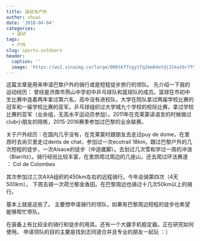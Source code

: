 ```yaml
---
title: 运动与户外
author: shuai
date: '2018-04-04'
categories:
  - 运动
tags:
  - 户外
slug: sports-outdoors
header:
  caption: ''
  image: 'https://ws2.sinaimg.cn/large/006tKfTcgy1fq2km04otdj31kw16r7f9.jpg'
---
```


这篇文章是用来申请巴黎户外的骑行或是短程徒步旅行的领队。
先介绍一下我的运动经历：
曾经是济南市燕山中学初中乒乓球队和篮球队的成员。篮球在市初中生比赛中连着两年拿过第六名，高中没有进校队，大学在院队拿过两届学校比赛的冠军和一届学校比赛的亚军。乒乓球组织过大学城九个学校的校际比赛，拿过学校比赛的亚军（业余组，无高水平运动员参加）。2011年在克莱蒙读语言的时候做过club小朋友的陪练，2015-2016赛季参加过巴黎的业余联赛。

关于户外经历：在国内几乎没有，在克莱蒙时跟朋友去走过puy de dome，在里昂时去尚贝里走过dents de chat，参加过一次ecotrail 18km，跟过巴黎户外的几次短程的徒步，一次Alsace的徒步（中途崴脚）。去划过几次雪和学过一周的冲浪（Biarritz）。骑行经验比较丰富，在里昂爬过周边的几座山，还去爬过环法赛道 ： Col de Colombes


其次参加过三次AXA组织的450km左右的远程骑行。今年会骑第四次（4天500km）。
下周去骑一次荷兰郁金香田。在巴黎周边也骑过十几次50km以上的骑行。

基本上就是这些了。
主要想申请骑行的领队，如果有巴黎周边短程的徒步也希望能够帮忙带队。

在装备上有比较全的骑行和徒步的用具。还有一个大疆手机稳定器。正在研究如何使用。
申请领队的目的主要是找到志同道合并且专业的朋友一起玩 ：）